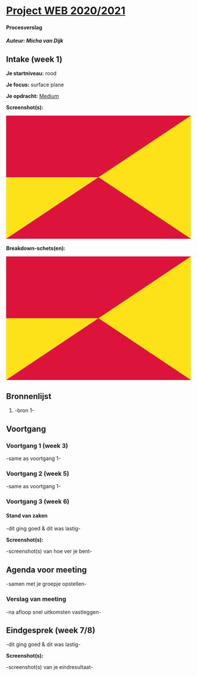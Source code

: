 # [Project WEB 2020/2021](https://michavandijk.github.io/project-web-2021/)
#### Procesverslag
##### Auteur: Micha van Dijk


## Intake (week 1)

**Je startniveau:** rood

**Je focus:** surface plane

**Je opdracht:** [Medium](https://medium.com/ )

**Screenshot(s):**

![screenshot(s) die een goed beeld geven van de website die je gaat maken](images/dummy-image.svg)

**Breakdown-schets(en):**

![-voorlopige breakdownschets(en) van een of beide pagina's van de site die je gaat maken-](images/dummy-image.svg)


## Bronnenlijst
1. -bron 1-


## Voortgang

### Voortgang 1 (week 3)

-same as voortgang 1-


### Voortgang 2 (week 5)

-same as voortgang 1-


### Voortgang 3 (week 6)

#### Stand van zaken

-dit ging goed & dit was lastig-

**Screenshot(s):**

-screenshot(s) van hoe ver je bent-


## Agenda voor meeting

-samen met je groepje opstellen-

### Verslag van meeting

-na afloop snel uitkomsten vastleggen-


## Eindgesprek (week 7/8)

-dit ging goed & dit was lastig-

**Screenshot(s):**

-screenshot(s) van je eindresultaat-